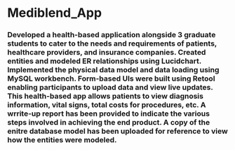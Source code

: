 # Mediblend_App

### Developed a health-based application alongside 3 graduate students to cater to the needs and requirements of patients, healthcare providers, and insurance companies. Created entities and modeled ER relationships using Lucidchart. Implemented the physical data model and data loading using MySQL workbench. Form-based UIs were built using Retool enabling participants to upload data and view live updates. This health-based app allows patients to view diagnosis information, vital signs, total costs for procedures, etc. A wrrite-up report has been provided to indicate the various steps involved in achieving the end product. A copy of the enitre database model has been uploaded for reference to view how the entities were modeled.
